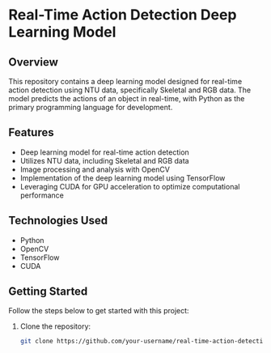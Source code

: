 # Real-Time Action Detection Deep Learning Model

## Overview
This repository contains a deep learning model designed for real-time action detection using NTU data, specifically Skeletal and RGB data. The model predicts the actions of an object in real-time, with Python as the primary programming language for development.

## Features
- Deep learning model for real-time action detection
- Utilizes NTU data, including Skeletal and RGB data
- Image processing and analysis with OpenCV
- Implementation of the deep learning model using TensorFlow
- Leveraging CUDA for GPU acceleration to optimize computational performance

## Technologies Used
- Python
- OpenCV
- TensorFlow
- CUDA

## Getting Started
Follow the steps below to get started with this project:

1. Clone the repository:
   ```bash
   git clone https://github.com/your-username/real-time-action-detection.git

